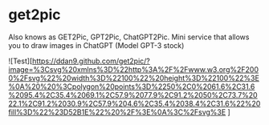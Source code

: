 # get2pic
Also knows as GET2Pic, GPT2Pic, ChatGPT2Pic. Mini service that allows you to draw images in ChatGPT (Model GPT-3 stock)

![Test][https://ddan9.github.com/get2pic/?image=%3Csvg%20xmlns%3D%22http%3A%2F%2Fwww.w3.org%2F2000%2Fsvg%22%20width%3D%22100%22%20height%3D%22100%22%3E%0A%20%20%3Cpolygon%20points%3D%2250%2C0%2061.6%2C31.6%2095.4%2C35.4%2069.1%2C57.9%2077.9%2C91.2%2050%2C73.7%2022.1%2C91.2%2030.9%2C57.9%204.6%2C35.4%2038.4%2C31.6%22%20fill%3D%22%23D52B1E%22%20%2F%3E%0A%3C%2Fsvg%3E
]
